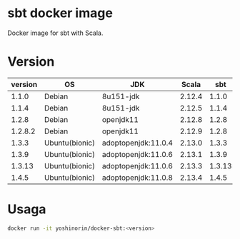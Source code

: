 # sbt docker image

Docker image for sbt with Scala.

# Version

|version|OS|JDK|Scala|sbt|
|---|---|---|---|---|
|1.1.0|Debian|8u151-jdk|2.12.4|1.1.0|
|1.1.4|Debian|8u151-jdk|2.12.5|1.1.4|
|1.2.8|Debian|openjdk11|2.12.8|1.2.8|
|1.2.8.2|Debian|openjdk11|2.12.9|1.2.8|
|1.3.3|Ubuntu(bionic)|adoptopenjdk:11.0.4|2.13.0|1.3.3|
|1.3.9|Ubuntu(bionic)|adoptopenjdk:11.0.6|2.13.1|1.3.9|
|1.3.13|Ubuntu(bionic)|adoptopenjdk:11.0.6|2.13.3|1.3.13|
|1.4.5|Ubuntu(bionic)|adoptopenjdk:11.0.8|2.13.4|1.4.5|

# Usaga

```sh
docker run -it yoshinorin/docker-sbt:<version>
```